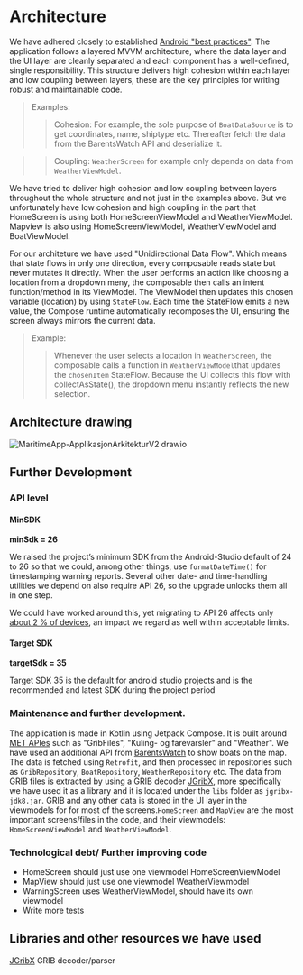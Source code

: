 # Architecture

We have adhered closely to established [Android "best practices"](https://developer.android.com/topic/architecture/recommendations). The application follows a layered MVVM architecture, where the data layer and the UI layer are cleanly separated and each component has a well-defined, single responsibility. 
This structure delivers high cohesion within each layer and low coupling between layers, these are the key principles for writing robust and maintainable code.

> Examples:
>> Cohesion: For example, the sole purpose of `BoatDataSource` is to get coordinates, name, shiptype etc. Thereafter fetch the data from the BarentsWatch API and deserialize it.

>> Coupling: `WeatherScreen` for example only depends on data from `WeatherViewModel`.

We have tried to deliver high cohesion and low coupling between layers throughout the whole structure and not just in the examples above.
But we unfortunately have low cohesion and high coupling in the part that HomeScreen is using both HomeScreenViewModel and WeatherViewModel. Mapview is also using HomeScreenViewModel, WeatherViewModel and BoatViewModel. 

For our architeture we have used "Unidirectional Data Flow". Which means that state flows in only one direction, every composable reads state but never mutates it directly. When the user performs an action like choosing a location from a dropdown meny, the composable then calls an intent function/method in its ViewModel.
The ViewModel then updates this chosen variable (location) by using `StateFlow`. Each time the StateFlow emits a new value, the Compose runtime automatically recomposes the UI, ensuring the screen always mirrors the current data. 

>Example:
>> Whenever the user selects a location in `WeatherScreen`, the composable calls a function in `WeatherViewModel`that updates the `chosenItem` StateFlow. Because the UI collects this flow with collectAsState(), the dropdown menu instantly reflects the new selection.


## Architecture drawing
![MaritimeApp-ApplikasjonArkitekturV2 drawio](https://github.uio.no/IN2000-V25/team-40/assets/11232/d29ed29d-c026-4217-a17f-271e41ae9563)



## Further Development

### API level

#### MinSDK

**minSdk = 26**

We raised the project’s minimum SDK from the Android-Studio default of 24 to 26 so that we could, among other things, use `formatDateTime()` for timestamping warning reports. Several other date- and time-handling utilities we depend on also require API 26, so the upgrade unlocks them all in one step.

We could have worked around this, yet migrating to API 26 affects only [about 2 % of devices](https://apilevels.com/), an impact we regard as well within acceptable limits.


#### Target SDK
**targetSdk = 35**

Target SDK 35 is the default for android studio projects and is the recommended and latest SDK during the project period


### Maintenance and further development.

The application is made in Kotlin using Jetpack Compose. It is built around [MET APIes](https://api.met.no/) such as "GribFiles", "Kuling- og farevarsler" and "Weather". We have used an additional API from [BarentsWatch](https://nais.kystverket.no/?lang=en) to show boats on the map. The data is fetched using `Retrofit`, and then processed in repositories such as `GribRepository`, `BoatRepository`, `WeatherRepository` etc. The data from GRIB files is extracted by using a GRIB decoder [JGribX](https://github.com/spidru/JGribX), more specifically we have used it as a library and it is located under the `libs` folder as `jgribx-jdk8.jar`. GRIB and any other data is stored in the UI layer in the viewmodels for for most of the screens.`HomeScreen` and `MapView` are the most important screens/files in the code, and their viewmodels: `HomeScreenViewModel` and `WeatherViewModel`. 

### Technological debt/ Further improving code

-  HomeScreen should just use one viewmodel HomeScreenViewModel
-  MapView should just use one viewmodel WeatherViewmodel
-  WarningScreen uses WeatherViewModel, should have its own viewmodel
-  Write more tests


## Libraries and other resources we have used

[JGribX](https://github.com/spidru/JGribX) GRIB decoder/parser







